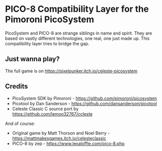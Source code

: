 # PICO-8 Compatibility Layer for the Pimoroni PicoSystem

PicoSystem and PICO-8 are strange siblings in name and spirit. They are based on vastly different technologies, one real, one just made up. This compatibility layer tries to bridge the gap.

## Just wanna play?
The full game is on https://pixelpunker.itch.io/celeste-picosystem

## Credits
- PicoSystem SDK by Pimoroni - https://github.com/pimoroni/picosystem
- Picotool by Dan Sanderson - https://github.com/dansanderson/picotool
- Celeste Classic C source port by https://github.com/lemon32767/ccleste

And of course:
- Original game by Matt Thorson and Noel Berry - https://mattmakesgames.itch.io/celesteclassic
- PICO-8 by zep - https://www.lexaloffle.com/pico-8.php
